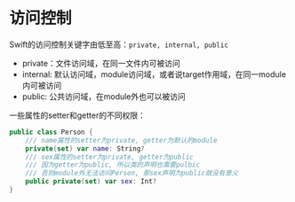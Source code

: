 # 访问控制

Swift的访问控制关键字由低至高：`private, internal, public`

- private：文件访问域，在同一文件内可被访问
- internal: 默认访问域，module访问域，或者说target作用域，在同一module内可被访问
- public: 公共访问域，在module外也可以被访问


一些属性的setter和getter的不同权限：

```Swift
public class Person {
    /// name属性的setter为private, getter为默认的module
    private(set) var name: String?
    /// sex属性的setter为private, getter为public
    /// 因为getter为public, 所以类的声明也需要pulbic
    /// 否则module外无法访问Person, 那sex声明为public就没有意义
    public private(set) var sex: Int?
}
```
